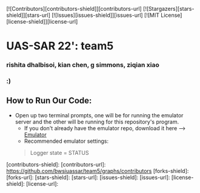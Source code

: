 [![Contributors][contributors-shield]][contributors-url]
[![Stargazers][stars-shield]][stars-url]
[![Issues][issues-shield]][issues-url]
[![MIT License][license-shield]][license-url]

# UAS-SAR 22': team5

### rishita dhalbisoi, kian chen, g simmons, ziqian xiao
### :)

## How to Run Our Code:
* Open up two terminal prompts, one will be for running the emulator server and the other will be running for this repository's program.
   * If you don't already have the emulator repo, download it here --> [Emulator](https://github.com/bwsiuassar/emulator.gite)
   * Recommended emulator settings:
   > Logger state = STATUS
        
        





<!-- MARKDOWN LINKS & IMAGES -->
[contributors-shield]:
[contributors-url]: https://github.com/bwsiuassar/team5/graphs/contributors
[forks-shield]:
[forks-url]:
[stars-shield]:
[stars-url]:
[issues-shield]:
[issues-url]:
[license-shield]:
[license-url]:


